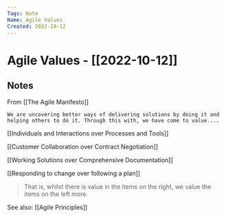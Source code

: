```yaml
---
Tags: Note
Name: Agile Values
Created: 2022-10-12
---
```

# Agile Values - [[2022-10-12]]
## Notes
From [[The Agile Manifesto]]

`We are uncovering better ways of delivering solutions by doing it and helping others to do it. Through this with, we have come to value....`

[[Individuals and Interactions over Processes and Tools]]

[[Customer Collaboration over Contract Negotiation]]

[[Working Solutions over Comprehensive Documentation]]

[[Responding to change over following a plan]]


> That is, whilst there is value in the items on the right, we value the items on the left more.

See also: [[Agile Principles]]

